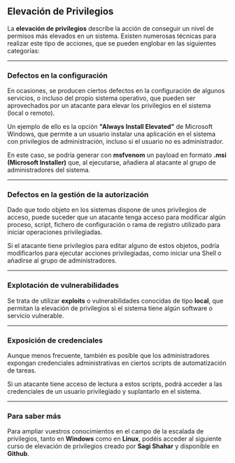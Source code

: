 ## **Elevación de Privilegios**

La **elevación de privilegios** describe la acción de conseguir un nivel de permisos más elevados en un sistema. Existen numerosas técnicas para realizar este tipo de acciones, que se pueden englobar en las siguientes categorías:

---

### **Defectos en la configuración**

En ocasiones, se producen ciertos defectos en la configuración de algunos servicios, o incluso del propio sistema operativo, que pueden ser aprovechados por un atacante para elevar los privilegios en el sistema (local o remoto).

Un ejemplo de ello es la opción **"Always Install Elevated"** de Microsoft Windows, que permite a un usuario instalar una aplicación en el sistema con privilegios de administración, incluso si el usuario no es administrador.

En este caso, se podría generar con **msfvenom** un payload en formato **.msi (Microsoft Installer)** que, al ejecutarse, añadiera al atacante al grupo de administradores del sistema.

---

### **Defectos en la gestión de la autorización**

Dado que todo objeto en los sistemas dispone de unos privilegios de acceso, puede suceder que un atacante tenga acceso para modificar algún proceso, script, fichero de configuración o rama de registro utilizado para iniciar operaciones privilegiadas.

Si el atacante tiene privilegios para editar alguno de estos objetos, podría modificarlos para ejecutar acciones privilegiadas, como iniciar una Shell o añadirse al grupo de administradores.

---

### **Explotación de vulnerabilidades**

Se trata de utilizar **exploits** o vulnerabilidades conocidas de tipo **local**, que permitan la elevación de privilegios si el sistema tiene algún software o servicio vulnerable.

---

### **Exposición de credenciales**

Aunque menos frecuente, también es posible que los administradores expongan credenciales administrativas en ciertos scripts de automatización de tareas.

Si un atacante tiene acceso de lectura a estos scripts, podrá acceder a las credenciales de un usuario privilegiado y suplantarlo en el sistema.

---

### **Para saber más**

Para ampliar vuestros conocimientos en el campo de la escalada de privilegios, tanto en **Windows** como en **Linux**, podéis acceder al siguiente curso de elevación de privilegios creado por **Sagi Shahar** y disponible en **Github**.